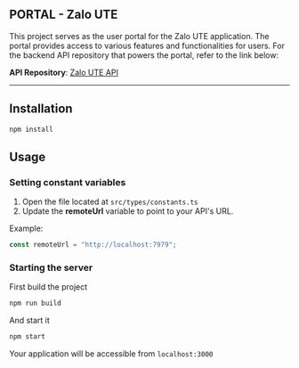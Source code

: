 ## PORTAL - Zalo UTE

This project serves as the user portal for the Zalo UTE application. The portal provides access to various features and functionalities for users. For the backend API repository that powers the portal, refer to the link below:

**API Repository**: [Zalo UTE API](https://github.com/The-Cookies-Team/Realtime-Chat-App-API)

---

## Installation

```sh
npm install
```

## Usage

### Setting constant variables

1. Open the file located at `src/types/constants.ts`
2. Update the **remoteUrl** variable to point to your API's URL.

Example:

```ts
const remoteUrl = "http://localhost:7979";
```

### Starting the server

First build the project

```sh
npm run build
```

And start it

```sh
npm start
```

Your application will be accessible from `localhost:3000`
